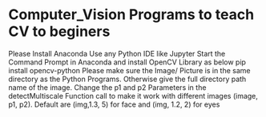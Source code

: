 # Computer_Vision Programs to teach CV to beginers

Please Install Anaconda 
Use any Python IDE like Jupyter
Start the Command Prompt in Anaconda and install OpenCV Library as below
pip install opencv-python
Please make sure the Image/ Picture is in the same directory as the Python Programs. Otherwise give the full directory path name of the image.
Change the p1 and p2 Parameters in the detectMultiscale Function call to make it work with different images (image, p1, p2). 
Default are (img,1.3, 5) for face and (img, 1.2, 2) for eyes



